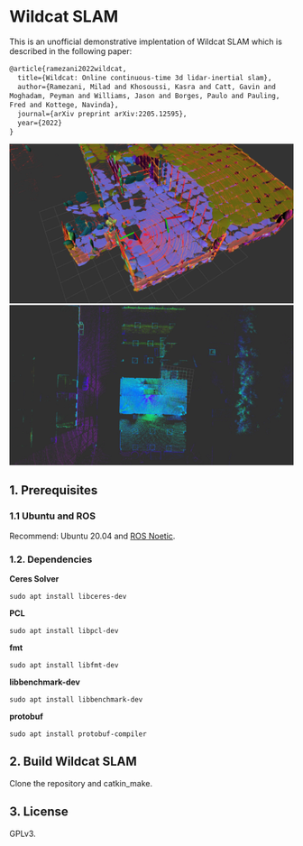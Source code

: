 # Wildcat SLAM

This is an unofficial demonstrative implentation of Wildcat SLAM which is described in the following paper:  
```
@article{ramezani2022wildcat,
  title={Wildcat: Online continuous-time 3d lidar-inertial slam},
  author={Ramezani, Milad and Khosoussi, Kasra and Catt, Gavin and Moghadam, Peyman and Williams, Jason and Borges, Paulo and Pauling, Fred and Kottege, Navinda},
  journal={arXiv preprint arXiv:2205.12595},
  year={2022}
}
```

![pic1](pics/surfels_in_sliding_window.jpg)
![pic2](pics/point_cloud_accumulated.jpg)

## 1. Prerequisites
### 1.1 **Ubuntu** and **ROS**
Recommend: Ubuntu 20.04 and [ROS Noetic](http://wiki.ros.org/ROS/Installation).

### 1.2. Dependencies
**Ceres Solver**
```shell
sudo apt install libceres-dev
```
**PCL**
```shell
sudo apt install libpcl-dev
```
**fmt**
```shell
sudo apt install libfmt-dev
```
**libbenchmark-dev**
```shell
sudo apt install libbenchmark-dev
```
**protobuf**
```shell
sudo apt install protobuf-compiler
```

## 2. Build Wildcat SLAM
Clone the repository and catkin_make.

## 3. License
GPLv3.
